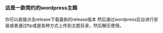 ### 这是一款简约的wordpress主题
你可以直接点击release下载最新的release版本
然后通过wordpress后台进行安装或者通过ftp或是各种方式上传到主题目录，然后解压使用。
